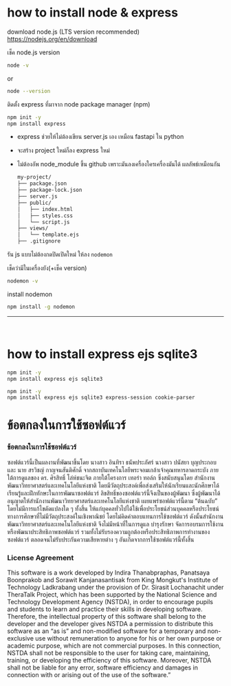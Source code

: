 # how to install node & express

download node.js (LTS version recommended)  
https://nodejs.org/en/download

เช็ค node.js version

```bash
node -v
```

or

```bash
node --version
```

ติดตั้ง express ที่มาจาก node package manager (npm)

```bash
npm init -y
npm install express
```

- express ช่วยให้ไม่ต้องเขียน server.js เอง เหมือน fastapi ใน python
- จะสร้าง project ใหม่ก็ลง express ใหม่
- ไม่ต้องอัพ node_module ขึ้น github เพราะมันลงเครื่องใครเครื่องมันได้ ผลลัพธ์เหมือนกัน
    
    ```bash
    my-project/
    ├── package.json
    ├── package-lock.json
    ├── server.js
    ├── public/
    │   ├── index.html
    │   ├── styles.css
    │   └── script.js
    ├── views/
    │   └── template.ejs
    ├── .gitignore
    ```
    

รัน js แบบไม่ต้องกดปิดเปิดใหม่ ให้ลง `nodemon`

เช็คว่ามีในเครื่องยัง(+เช็ค version)

```bash
nodemon -v
```

install nodemon

```bash
npm install -g nodemon
```
---
<br>

# how to install express ejs sqlite3
```bash
npm init -y
npm install express ejs sqlite3
```

```bash
npm init -y
npm install express ejs sqlite3 express-session cookie-parser
```


# ข้อตกลงในการใช้ซอฟต์แวร์
### ข้อตกลงในการใช้ซอฟต์แวร์ 
ซอฟต์แวร์นี้เป็นผลงานที่พัฒนาขึ้นโดย นางสาว อินทิรา ธนัพประภัศร์ นางสาว ปนัสยา บุญประกอบ และ นาย สรวิชญ์ กาญจนสันติศักดิ์ จากสถาบันเทคโนโลยีพระจอมเกล้าเจ้าคุณทหารลาดกระบัง ภายใต้การดูแลของ ดร. ศิรสิทธิ์ โล่ห์ชนะจิต ภายใต้โครงการ เทอร่า ทอล์ก ซึ่งสนับสนุนโดย สำนักงานพัฒนาวิทยาศาสตร์และเทคโนโลยีแห่งชาติ โดยมีวัตถุประสงค์เพื่อส่งเสริมให้นักเรียนและนักศึกษาได้เรียนรู้และฝึกทักษะในการพัฒนาซอฟต์แวร์ ลิขสิทธิ์ของซอฟต์แวร์นี้จึงเป็นของผู้พัฒนา ซึ่งผู้พัฒนาได้อนุญาตให้สำนักงานพัฒนาวิทยาศาสตร์และเทคโนโลยีแห่งชาติ เผยแพร่ซอฟต์แวร์นี้ตาม “ต้นฉบับ” โดยไม่มีการแก้ไขดัดแปลงใด ๆ ทั้งสิ้น ให้แก่บุคคลทั่วไปได้ใช้เพื่อประโยชน์ส่วนบุคคลหรือประโยชน์ทางการศึกษาที่ไม่มีวัตถุประสงค์ในเชิงพาณิชย์ โดยไม่คิดค่าตอบแทนการใช้ซอฟต์แวร์ ดังนั้นสำนักงานพัฒนาวิทยาศาสตร์และเทคโนโลยีแห่งชาติ จึงไม่มีหน้าที่ในการดูแล บำรุงรักษา จัดการอบรมการใช้งาน หรือพัฒนาประสิทธิภาพซอฟต์แวร์ รวมทั้งไม่รับรองความถูกต้องหรือประสิทธิภาพการทำงานของซอฟต์แวร์ ตลอดจนไม่รับประกันความเสียหายต่าง ๆ อันเกิดจากการใช้ซอฟต์แวร์นี้ทั้งสิ้น

### License Agreement 
This software is a work developed by Indira Thanabpraphas, Panatsaya Boonprakob and Sorawit Kanjanasantisak from King Mongkut's Institute of Technology Ladkrabang under the provision of Dr. Sirasit Lochanachit under TheraTalk Project, which has been supported by the National Science and Technology Development Agency (NSTDA), in order to encourage pupils and students to learn and practice their skills in developing software. Therefore, the intellectual property of this software shall belong to the developer and the developer gives NSTDA a permission to distribute this software as an “as is” and non-modified software for a temporary and non-exclusive use without remuneration to anyone for his or her own purpose or academic purpose, which are not commercial purposes. In this connection, NSTDA shall not be responsible to the user for taking care, maintaining, training, or developing the efficiency of this software. Moreover, NSTDA shall not be liable for any error, software efficiency and damages in connection with or arising out of the use of the software.”
